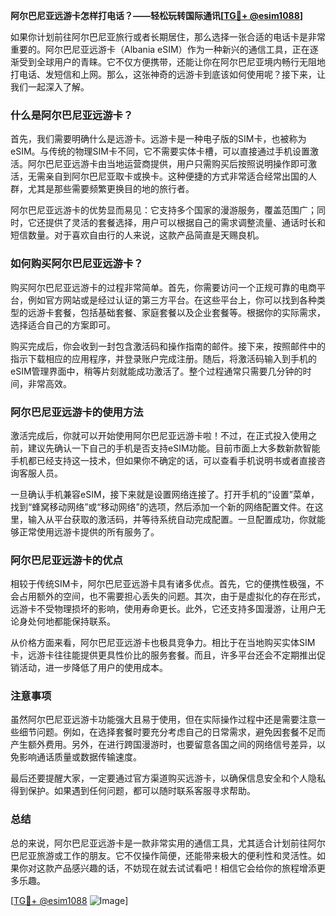 **阿尔巴尼亚远游卡怎样打电话？——轻松玩转国际通讯[[TG💪+ @esim1088](https://t.me/s/esim1088)]**

如果你计划前往阿尔巴尼亚旅行或者长期居住，那么选择一张合适的电话卡是非常重要的。阿尔巴尼亚远游卡（Albania eSIM）作为一种新兴的通信工具，正在逐渐受到全球用户的青睐。它不仅方便携带，还能让你在阿尔巴尼亚境内畅行无阻地打电话、发短信和上网。那么，这张神奇的远游卡到底该如何使用呢？接下来，让我们一起深入了解。

### 什么是阿尔巴尼亚远游卡？

首先，我们需要明确什么是远游卡。远游卡是一种电子版的SIM卡，也被称为eSIM。与传统的物理SIM卡不同，它不需要实体卡槽，可以直接通过手机设置激活。阿尔巴尼亚远游卡由当地运营商提供，用户只需购买后按照说明操作即可激活，无需亲自到阿尔巴尼亚取卡或换卡。这种便捷的方式非常适合经常出国的人群，尤其是那些需要频繁更换目的地的旅行者。

阿尔巴尼亚远游卡的优势显而易见：它支持多个国家的漫游服务，覆盖范围广；同时，它还提供了灵活的套餐选择，用户可以根据自己的需求调整流量、通话时长和短信数量。对于喜欢自由行的人来说，这款产品简直是天赐良机。

### 如何购买阿尔巴尼亚远游卡？

购买阿尔巴尼亚远游卡的过程非常简单。首先，你需要访问一个正规可靠的电商平台，例如官方网站或是经过认证的第三方平台。在这些平台上，你可以找到各种类型的远游卡套餐，包括基础套餐、家庭套餐以及企业套餐等。根据你的实际需求，选择适合自己的方案即可。

购买完成后，你会收到一封包含激活码和操作指南的邮件。接下来，按照邮件中的指示下载相应的应用程序，并登录账户完成注册。随后，将激活码输入到手机的eSIM管理界面中，稍等片刻就能成功激活了。整个过程通常只需要几分钟的时间，非常高效。

### 阿尔巴尼亚远游卡的使用方法

激活完成后，你就可以开始使用阿尔巴尼亚远游卡啦！不过，在正式投入使用之前，建议先确认一下自己的手机是否支持eSIM功能。目前市面上大多数新款智能手机都已经支持这一技术，但如果你不确定的话，可以查看手机说明书或者直接咨询客服人员。

一旦确认手机兼容eSIM，接下来就是设置网络连接了。打开手机的“设置”菜单，找到“蜂窝移动网络”或“移动网络”的选项，然后添加一个新的网络配置文件。在这里，输入从平台获取的激活码，并等待系统自动完成配置。一旦配置成功，你就能够正常使用远游卡提供的所有服务了。

### 阿尔巴尼亚远游卡的优点

相较于传统SIM卡，阿尔巴尼亚远游卡具有诸多优点。首先，它的便携性极强，不会占用额外的空间，也不需要担心丢失的问题。其次，由于是虚拟化的存在形式，远游卡不受物理损坏的影响，使用寿命更长。此外，它还支持多国漫游，让用户无论身处何地都能保持联系。

从价格方面来看，阿尔巴尼亚远游卡也极具竞争力。相比于在当地购买实体SIM卡，远游卡往往能提供更具性价比的服务套餐。而且，许多平台还会不定期推出促销活动，进一步降低了用户的使用成本。

### 注意事项

虽然阿尔巴尼亚远游卡功能强大且易于使用，但在实际操作过程中还是需要注意一些细节问题。例如，在选择套餐时要充分考虑自己的日常需求，避免因套餐不足而产生额外费用。另外，在进行跨国漫游时，也要留意各国之间的网络信号差异，以免影响通话质量或数据传输速度。

最后还要提醒大家，一定要通过官方渠道购买远游卡，以确保信息安全和个人隐私得到保护。如果遇到任何问题，都可以随时联系客服寻求帮助。

### 总结

总的来说，阿尔巴尼亚远游卡是一款非常实用的通信工具，尤其适合计划前往阿尔巴尼亚旅游或工作的朋友。它不仅操作简便，还能带来极大的便利性和灵活性。如果你对这款产品感兴趣的话，不妨现在就去试试看吧！相信它会给你的旅程增添更多乐趣。

[[TG💪+ @esim1088](https://t.me/s/esim1088) ![Image](https://i.postimg.cc/4NQfJmqS/Snipaste-2025-05-13-00-14-12.png)]